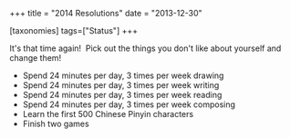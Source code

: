 +++
title = "2014 Resolutions"
date = "2013-12-30"

[taxonomies]
tags=["Status"]
+++

It's that time again!  Pick out the things you don't like about yourself and change them!

- Spend 24 minutes per day, 3 times per week drawing
- Spend 24 minutes per day, 3 times per week writing
- Spend 24 minutes per day, 3 times per week reading
- Spend 24 minutes per day, 3 times per week composing
- Learn the first 500 Chinese Pinyin characters
- Finish two games
